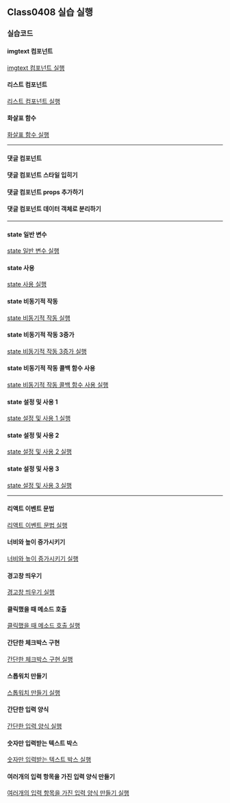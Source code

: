 ## Class0408 실습 실행

### 실습코드

#### imgtext 컴포넌트

<a href="https://dpwls03.github.io/React/0408/practice/imgtext컴포넌트build/" target="_blank">imgtext 컴포넌트 실행</a>

#### 리스트 컴포넌트

<a href="https://dpwls03.github.io/React/0408/practice/리스트컴포넌트build/" target="_blank">리스트 컴포넌트 실행</a>

#### 화살표 함수

<a href="https://dpwls03.github.io/React/0408/practice/화살표함수build/" target="_blank">화살표 함수 실행</a>

<hr>

#### 댓글 컴포넌트



#### 댓글 컴포넌트 스타일 입히기



#### 댓글 컴포넌트 props 추가하기



#### 댓글 컴포넌트 데이터 객체로 분리하기



<hr>

#### state 일반 변수

<a href="https://dpwls03.github.io/React/0408/practice/state일반변수build/" target="_blank">state 일반 변수 실행</a>

#### state 사용

<a href="https://dpwls03.github.io/React/0408/practice/state사용build/" target="_blank">state 사용 실행</a>

#### state 비동기적 작동

<a href="https://dpwls03.github.io/React/0408/practice/state비동기적 작동build/" target="_blank">state 비동기적 작동 실행</a>

#### state 비동기적 작동 3증가

<a href="https://dpwls03.github.io/React/0408/practice/state비동기적작동3증가build/" target="_blank">state 비동기적 작동 3증가 실행</a>

#### state 비동기적 작동 콜백 함수 사용

<a href="https://dpwls03.github.io/React/0408/practice/state비동기적작동콜백함수사용build/" target="_blank">state 비동기적 작동 콜백 함수 사용 실행</a>

#### state 설정 및 사용 1

<a href="https://dpwls03.github.io/React/0408/practice/state설정및사용1build/" target="_blank">state 설정 및 사용 1 실행</a>

#### state 설정 및 사용 2

<a href="https://dpwls03.github.io/React/0408/practice/state설정및사용2build/" target="_blank">state 설정 및 사용 2 실행</a>

#### state 설정 및 사용 3

<a href="https://dpwls03.github.io/React/0408/practice/state설정및사용3build/" target="_blank">state 설정 및 사용 3 실행</a>

<hr>

#### 리액트 이벤트 문법

<a href="https://dpwls03.github.io/React/0408/practice/리액트이벤트문법build/" target="_blank">리액트 이벤트 문법 실행</a>

#### 너비와 높이 증가시키기

<a href="https://dpwls03.github.io/React/0408/practice/너비와높이증가시키기build/" target="_blank">너비와 높이 증가시키기 실행</a>

#### 경고창 띄우기

<a href="https://dpwls03.github.io/React/0408/practice/warning.html" target="_blank">경고창 띄우기 실행</a>

#### 클릭했을 때 메소드 호출

<a href="https://dpwls03.github.io/React/0408/practice/click.html" target="_blank">클릭했을 때 메소드 호출 실행</a>

#### 간단한 체크박스 구현

<a href="https://dpwls03.github.io/React/0408/practice/check.html" target="_blank">간단한 체크박스 구현 실행</a>

#### 스톱워치 만들기

<a href="https://dpwls03.github.io/React/0408/practice/스톱워치만들기build/" target="_blank">스톱워치 만들기 실행</a>

#### 간단한 입력 양식

<a href="https://dpwls03.github.io/React/0408/practice/간단한입력양식build/" target="_blank">간단한 입력 양식 실행</a>

#### 숫자만 입력받는 텍스트 박스

<a href="https://dpwls03.github.io/React/0408/practice/숫자만입력받는텍스트박스build/" target="_blank">숫자만 입력받는 텍스트 박스 실행</a>

#### 여러개의 입력 항목을 가진 입력 양식 만들기

<a href="https://dpwls03.github.io/React/0408/practice/여러개의입력항목을가진입력양식만들기build/" target="_blank">여러개의 입력 항목을 가진 입력 양식 만들기 실행</a>

